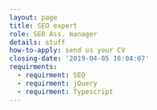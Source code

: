 ```yaml
---
layout: page
title: SEO expert
role: SEO Ass. manager
details: stuff
how-to-apply: send us your CV
closing-date: '2019-04-05 16:04:07'
requirments:
  - requirment: SEO
  - requirment: jQuery
  - requirment: Typescript
---
```


